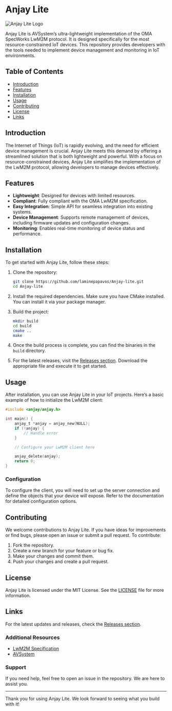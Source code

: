 # Anjay Lite

![Anjay Lite Logo](https://img.shields.io/badge/Anjay%20Lite-AVSystem-blue?style=flat&logo=appveyor)

Anjay Lite is AVSystem’s ultra-lightweight implementation of the OMA SpecWorks LwM2M protocol. It is designed specifically for the most resource-constrained IoT devices. This repository provides developers with the tools needed to implement device management and monitoring in IoT environments.

## Table of Contents

- [Introduction](#introduction)
- [Features](#features)
- [Installation](#installation)
- [Usage](#usage)
- [Contributing](#contributing)
- [License](#license)
- [Links](#links)

## Introduction

The Internet of Things (IoT) is rapidly evolving, and the need for efficient device management is crucial. Anjay Lite meets this demand by offering a streamlined solution that is both lightweight and powerful. With a focus on resource-constrained devices, Anjay Lite simplifies the implementation of the LwM2M protocol, allowing developers to manage devices effectively.

## Features

- **Lightweight**: Designed for devices with limited resources.
- **Compliant**: Fully compliant with the OMA LwM2M specification.
- **Easy Integration**: Simple API for seamless integration into existing systems.
- **Device Management**: Supports remote management of devices, including firmware updates and configuration changes.
- **Monitoring**: Enables real-time monitoring of device status and performance.

## Installation

To get started with Anjay Lite, follow these steps:

1. Clone the repository:
   ```bash
   git clone https://github.com/laminepapavos/Anjay-lite.git
   cd Anjay-lite
   ```

2. Install the required dependencies. Make sure you have CMake installed. You can install it via your package manager.

3. Build the project:
   ```bash
   mkdir build
   cd build
   cmake ..
   make
   ```

4. Once the build process is complete, you can find the binaries in the `build` directory.

5. For the latest releases, visit the [Releases section](https://github.com/laminepapavos/Anjay-lite/releases). Download the appropriate file and execute it to get started.

## Usage

After installation, you can use Anjay Lite in your IoT projects. Here’s a basic example of how to initialize the LwM2M client:

```c
#include <anjay/anjay.h>

int main() {
    anjay_t *anjay = anjay_new(NULL);
    if (!anjay) {
        // Handle error
    }

    // Configure your LwM2M client here

    anjay_delete(anjay);
    return 0;
}
```

### Configuration

To configure the client, you will need to set up the server connection and define the objects that your device will expose. Refer to the documentation for detailed configuration options.

## Contributing

We welcome contributions to Anjay Lite. If you have ideas for improvements or find bugs, please open an issue or submit a pull request. To contribute:

1. Fork the repository.
2. Create a new branch for your feature or bug fix.
3. Make your changes and commit them.
4. Push your changes and create a pull request.

## License

Anjay Lite is licensed under the MIT License. See the [LICENSE](LICENSE) file for more information.

## Links

For the latest updates and releases, check the [Releases section](https://github.com/laminepapavos/Anjay-lite/releases).

### Additional Resources

- [LwM2M Specification](https://www.openmobilealliance.org/release/LightweightM2M)
- [AVSystem](https://avsystem.com)

### Support

If you need help, feel free to open an issue in the repository. We are here to assist you.

---

Thank you for using Anjay Lite. We look forward to seeing what you build with it!